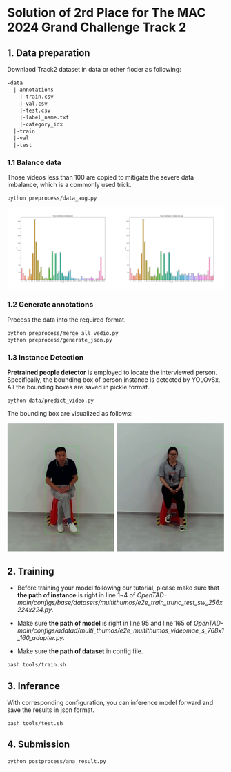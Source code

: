 # Solution of 2rd Place for The MAC 2024 Grand Challenge Track 2

## 1. Data preparation

Downlaod Track2 dataset in data or other floder as following:

```
-data
  |-annotations
    |-train.csv
    |-val.csv
    |-test.csv
    |-label_name.txt
    |-category_idx
  |-train
  |-val
  |-test
```


### 1.1 Balance data
Those videos less than 100 are copied to mitigate the severe data imbalance, which is a commonly used trick.

```
python preprocess/data_aug.py
```

![Before and after data balance](figs/data_balance.png)

### 1.2 Generate annotations
Process the data into the required format.

```
python preprocess/merge_all_vedio.py
python preprocess/generate_json.py
```


### 1.3 Instance Detection

**Pretrained people detector** is employed to locate the interviewed person. Specifically, the bounding box of person instance is detected by YOLOv8x. All the bounding boxes are saved in pickle format.

```
python data/predict_video.py
```

The bounding box are visualized as follows:

![Bounding box visualization](figs/bbox.png)

## 2. Training

- Before training your model following our tutorial, please make sure that **the path of instance** is right in line 1~4 of *OpenTAD-main/configs/_base_/datasets/multithumos/e2e_train_trunc_test_sw_256x224x224.py*.

- Make sure **the path of model** is right in line 95 and line 165 of *OpenTAD-main/configs/adatad/multi_thumos/e2e_multithumos_videomae_s_768x1_160_adapter.py*.

- Make sure **the path of dataset** in config file. 

```
bash tools/train.sh
```


## 3. Inferance

With corresponding configuration, you can inference model forward and save the results in json format.

```
bash tools/test.sh
```


## 4. Submission


```
python postprocess/ana_result.py
```

